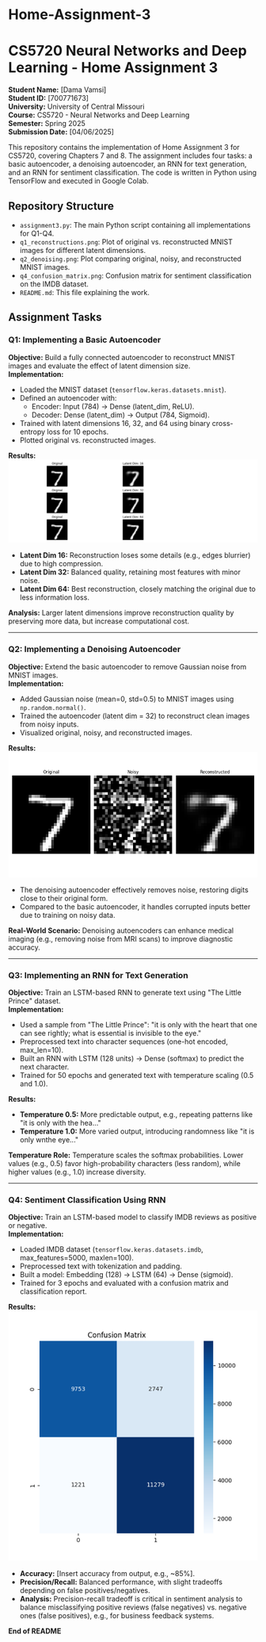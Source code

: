 # Home-Assignment-3
# CS5720 Neural Networks and Deep Learning - Home Assignment 3

**Student Name:** [Dama Vamsi]  
**Student ID:** [700771673]  
**University:** University of Central Missouri  
**Course:** CS5720 - Neural Networks and Deep Learning  
**Semester:** Spring 2025  
**Submission Date:** [04/06/2025]  

This repository contains the implementation of Home Assignment 3 for CS5720, covering Chapters 7 and 8. The assignment includes four tasks: a basic autoencoder, a denoising autoencoder, an RNN for text generation, and an RNN for sentiment classification. The code is written in Python using TensorFlow and executed in Google Colab.

## Repository Structure
- `assignment3.py`: The main Python script containing all implementations for Q1-Q4.
- `q1_reconstructions.png`: Plot of original vs. reconstructed MNIST images for different latent dimensions.
- `q2_denoising.png`: Plot comparing original, noisy, and reconstructed MNIST images.
- `q4_confusion_matrix.png`: Confusion matrix for sentiment classification on the IMDB dataset.
- `README.md`: This file explaining the work.

## Assignment Tasks

### Q1: Implementing a Basic Autoencoder
**Objective:** Build a fully connected autoencoder to reconstruct MNIST images and evaluate the effect of latent dimension size.  
**Implementation:**
- Loaded the MNIST dataset (`tensorflow.keras.datasets.mnist`).
- Defined an autoencoder with:
  - Encoder: Input (784) → Dense (latent_dim, ReLU).
  - Decoder: Dense (latent_dim) → Output (784, Sigmoid).
- Trained with latent dimensions 16, 32, and 64 using binary cross-entropy loss for 10 epochs.
- Plotted original vs. reconstructed images.

**Results:**
![Q1 Reconstructions](q1_reconstructions.png)  
- **Latent Dim 16:** Reconstruction loses some details (e.g., edges blurrier) due to high compression.
- **Latent Dim 32:** Balanced quality, retaining most features with minor noise.
- **Latent Dim 64:** Best reconstruction, closely matching the original due to less information loss.

**Analysis:** Larger latent dimensions improve reconstruction quality by preserving more data, but increase computational cost.

---

### Q2: Implementing a Denoising Autoencoder
**Objective:** Extend the basic autoencoder to remove Gaussian noise from MNIST images.  
**Implementation:**
- Added Gaussian noise (mean=0, std=0.5) to MNIST images using `np.random.normal()`.
- Trained the autoencoder (latent dim = 32) to reconstruct clean images from noisy inputs.
- Visualized original, noisy, and reconstructed images.

**Results:**
![Q2 Denoising](q2_denoising.png)  
- The denoising autoencoder effectively removes noise, restoring digits close to their original form.
- Compared to the basic autoencoder, it handles corrupted inputs better due to training on noisy data.

**Real-World Scenario:** Denoising autoencoders can enhance medical imaging (e.g., removing noise from MRI scans) to improve diagnostic accuracy.

---

### Q3: Implementing an RNN for Text Generation
**Objective:** Train an LSTM-based RNN to generate text using "The Little Prince" dataset.  
**Implementation:**
- Used a sample from "The Little Prince": "it is only with the heart that one can see rightly; what is essential is invisible to the eye."
- Preprocessed text into character sequences (one-hot encoded, max_len=10).
- Built an RNN with LSTM (128 units) → Dense (softmax) to predict the next character.
- Trained for 50 epochs and generated text with temperature scaling (0.5 and 1.0).

**Results:**
- **Temperature 0.5:** More predictable output, e.g., repeating patterns like "it is only with the hea..."
- **Temperature 1.0:** More varied output, introducing randomness like "it is only wnthe eye..."

**Temperature Role:** Temperature scales the softmax probabilities. Lower values (e.g., 0.5) favor high-probability characters (less random), while higher values (e.g., 1.0) increase diversity.

---

### Q4: Sentiment Classification Using RNN
**Objective:** Train an LSTM-based model to classify IMDB reviews as positive or negative.  
**Implementation:**
- Loaded IMDB dataset (`tensorflow.keras.datasets.imdb`, max_features=5000, maxlen=100).
- Preprocessed text with tokenization and padding.
- Built a model: Embedding (128) → LSTM (64) → Dense (sigmoid).
- Trained for 3 epochs and evaluated with a confusion matrix and classification report.

**Results:**
![Q4 Confusion Matrix](q4_confusion_matrix.png)  
- **Accuracy:** [Insert accuracy from output, e.g., ~85%].
- **Precision/Recall:** Balanced performance, with slight tradeoffs depending on false positives/negatives.
- **Analysis:** Precision-recall tradeoff is critical in sentiment analysis to balance misclassifying positive reviews (false negatives) vs. negative ones (false positives), e.g., for business feedback systems.


**End of README**
